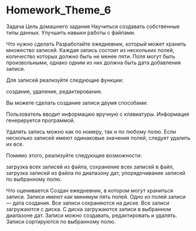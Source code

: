 ﻿# Homework_Theme_6

Задача
Цель домашнего задания
Научиться создавать собственные типы данных.
Улучшить навыки работы с файлами.

Что нужно сделать
Разработайте ежедневник, который может хранить множество записей. Каждая запись состоит из нескольких полей, количество которых должно быть не менее пяти. Поля могут быть произвольными, однако одним из них должна быть дата добавления записи.

Для записей реализуйте следующие функции:

создание,
удаление,
редактирование.

Вы можете сделать создание записи двумя способами:

Пользователь вводит информацию вручную с клавиатуры.
Информация генерируется программой.

Удалять запись можно как по номеру, так и по любому полю. Если несколько записей имеют одинаковые значения полей, следует удалить их все.

Помимо этого, реализуйте следующие возможности:

загрузка всех записей из файла,
сохранение всех записей в файл,
загрузка записей из файла по диапазону дат,
упорядочивание записей по выбранному полю.

Что оценивается
Создан ежедневник, в котором могут храниться записи.
Записи имеют как минимум пять полей.
Одно из полей записи ― дата создания.
Все записи сохраняются на диске.
Все записи загружаются с диска.
С диска загружаются записи в выбранном диапазоне дат.
Записи можно создавать, редактировать и удалять.
Записи сортируются по выбранному полю.